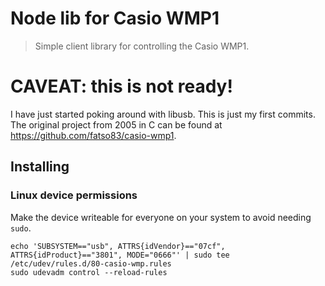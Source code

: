 # Node lib for Casio WMP1
> Simple client library for controlling the Casio WMP1.

# CAVEAT: this is not ready!
I have just started poking around with libusb. This is just my first commits. The original project from 2005 in C can be found at https://github.com/fatso83/casio-wmp1.

## Installing

### Linux device permissions

Make the device writeable for everyone on your system to avoid needing `sudo`.

```
echo 'SUBSYSTEM=="usb", ATTRS{idVendor}=="07cf", ATTRS{idProduct}=="3801", MODE="0666"' | sudo tee /etc/udev/rules.d/80-casio-wmp.rules
sudo udevadm control --reload-rules
```
